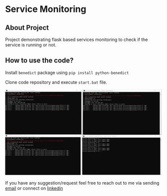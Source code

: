 # Service Monitoring 

## About Project
Project demonstrating flask based services monitoring to check if the service is running or not. 


## How to use the code?
Install `benedict` package using `pip install python-benedict`

Clone code repository and execute `start.bat` file.

<img src="service-monitoring.png"></img>


If you have any suggestion/request feel free to reach out to me via sending [email](bpst.work@gmail.com) or connect on [linkedin](https://www.linkedin.com/in/bpst/)


